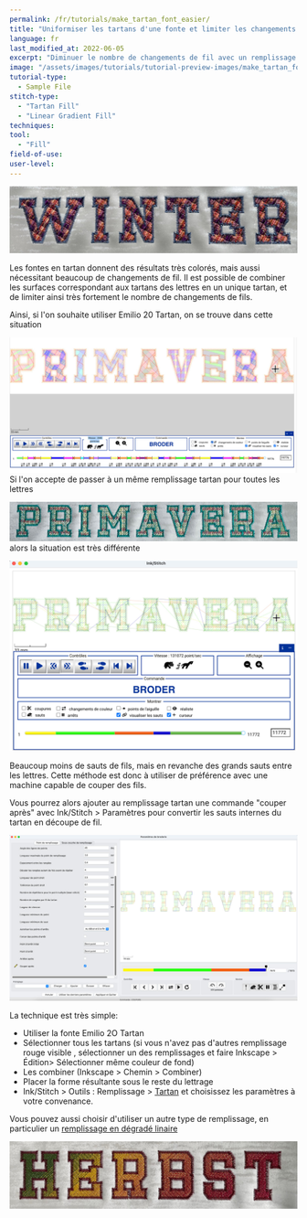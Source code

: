 ```yaml
---
permalink: /fr/tutorials/make_tartan_font_easier/
title: "Uniformiser les tartans d'une fonte et limiter les changements de fils"
language: fr
last_modified_at: 2022-06-05
excerpt: "Diminuer le nombre de changements de fil avec un remplissage global pour toutes les lettres"
image: "/assets/images/tutorials/tutorial-preview-images/make_tartan_font_easier.jpg"
tutorial-type:
  - Sample File
stitch-type:
  - "Tartan Fill"
  - "Linear Gradient Fill"
techniques:
tool:
  - "Fill"
field-of-use:
user-level:
---
```

![Brodée](/assets/images/tutorials/tutorial-preview-images/make_tartan_font_easier.jpg)

Les fontes en tartan donnent des résultats très colorés, mais aussi nécessitant beaucoup de changements de fil.
Il est possible de combiner les surfaces correspondant aux tartans des lettres en un unique tartan, et de limiter ainsi très fortement le nombre de changements de fils.

Ainsi, si l'on souhaite utiliser Emilio 20 Tartan, on se trouve dans cette situation

![Trop de sauts de fils ](/assets/images/tutorials/make_tartan_font_easier/too_many_colors-changes.jpg)
Si l'on accepte de passer à un même remplissage tartan pour toutes les lettres

![Brodée](/assets/images/tutorials/make_tartan_font_easier/primavera.jpg)
alors la situation est très différente

![Brodée](/assets/images/tutorials/make_tartan_font_easier/only_a_few_color_changes.jpg)

Beaucoup moins de sauts de fils, mais en revanche des grands sauts entre les lettres. Cette méthode est donc à utiliser de préférence avec une machine capable de couper des fils.

Vous pourrez alors ajouter  au remplissage tartan une commande "couper après" avec Ink/Stitch > Paramètres pour convertir les sauts internes du tartan en découpe de fil.

![Brodée](/assets/images/tutorials/make_tartan_font_easier/add_trims.jpg)


La technique est très simple: 
* Utiliser la fonte Emilio 2O Tartan 
* Sélectionner tous les tartans (si vous n'avez pas d'autres remplissage rouge visible , sélectionner un des remplissages  et faire Inkscape > Édition> Sélectionner même couleur de fond)
* Les combiner (Inkscape > Chemin > Combiner)
* Placer  la forme résultante sous le reste du lettrage
* Ink/Stitch > Outils : Remplissage  > [Tartan](/fr/docs/fill-tools/#tartan) et choisissez les paramètres à votre convenance.
  
Vous pouvez aussi choisir d'utiliser un autre type de remplissage, en particulier  un 
[remplissage en dégradé linaire](/fr/docs/stitches/linear-gradient-fill)

![Brodée](/assets/images/tutorials/make_tartan_font_easier/herbst.jpg)




